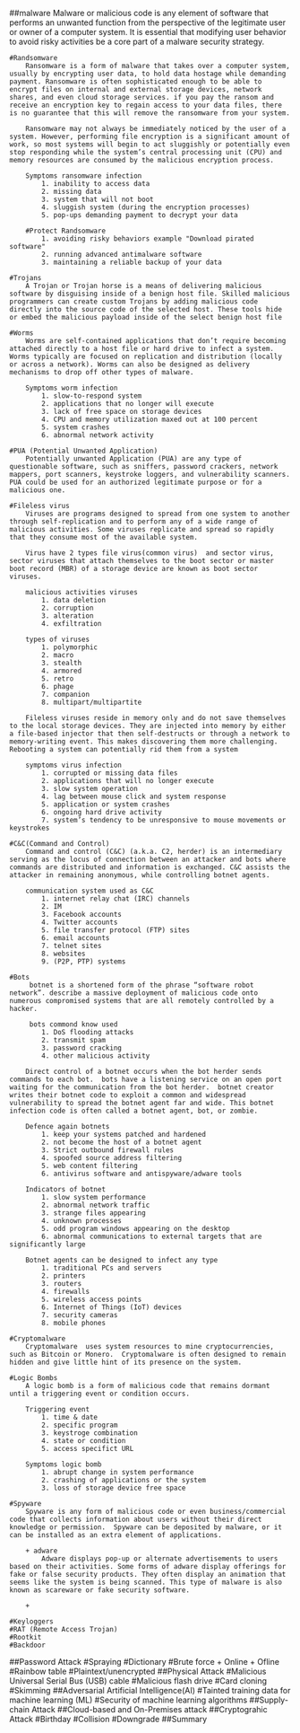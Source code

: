 ##malware
 Malware or malicious code is any element of software that performs an unwanted function from the perspective of the legitimate user or owner of a computer system.  It is essential that modifying user behavior to avoid risky activities be a core part of a malware security strategy.

    #Randsomware
        Ransomware is a form of malware that takes over a computer system, usually by encrypting user data, to hold data hostage while demanding payment. Ransomware is often sophisticated enough to be able to encrypt files on internal and external storage devices, network shares, and even cloud storage services. if you pay the ransom and receive an encryption key to regain access to your data files, there is no guarantee that this will remove the ransomware from your system.

        Ransomware may not always be immediately noticed by the user of a system. However, performing file encryption is a significant amount of work, so most systems will begin to act sluggishly or potentially even stop responding while the system’s central processing unit (CPU) and memory resources are consumed by the malicious encryption process.

        Symptoms ransomware infection
            1. inability to access data
            2. missing data
            3. system that will not boot
            4. sluggish system (during the encryption processes)
            5. pop-ups demanding payment to decrypt your data

        #Protect Randsomware
            1. avoiding risky behaviors example "Download pirated software"
            2. running advanced antimalware software
            3. maintaining a reliable backup of your data

    #Trojans
        A Trojan or Trojan horse is a means of delivering malicious software by disguising inside of a benign host file. Skilled malicious programmers can create custom Trojans by adding malicious code directly into the source code of the selected host. These tools hide or embed the malicious payload inside of the select benign host file

    #Worms
        Worms are self-contained applications that don’t require becoming attached directly to a host file or hard drive to infect a system. Worms typically are focused on replication and distribution (locally or across a network). Worms can also be designed as delivery mechanisms to drop off other types of malware.

        Symptoms worm infection
            1. slow-to-respond system
            2. applications that no longer will execute
            3. lack of free space on storage devices
            4. CPU and memory utilization maxed out at 100 percent
            5. system crashes
            6. abnormal network activity

    #PUA (Potential Unwanted Application)
        Potentially unwanted Application (PUA) are any type of questionable software, such as sniffers, password crackers, network mappers, port scanners, keystroke loggers, and vulnerability scanners. PUA could be used for an authorized legitimate purpose or for a malicious one.

    #Fileless virus
        Viruses are programs designed to spread from one system to another through self-replication and to perform any of a wide range of malicious activities. Some viruses replicate and spread so rapidly that they consume most of the available system.

        Virus have 2 types file virus(common virus)  and sector virus, sector viruses that attach themselves to the boot sector or master boot record (MBR) of a storage device are known as boot sector viruses.

        malicious activities viruses
            1. data deletion
            2. corruption
            3. alteration
            4. exfiltration

        types of viruses
            1. polymorphic
            2. macro
            3. stealth
            4. armored
            5. retro
            6. phage
            7. companion
            8. multipart/multipartite

        Fileless viruses reside in memory only and do not save themselves to the local storage devices. They are injected into memory by either a file-based injector that then self-destructs or through a network to memory-writing event. This makes discovering them more challenging. Rebooting a system can potentially rid them from a system

        symptoms virus infection
            1. corrupted or missing data files
            2. applications that will no longer execute
            3. slow system operation
            4. lag between mouse click and system response
            5. application or system crashes
            6. ongoing hard drive activity
            7. system’s tendency to be unresponsive to mouse movements or keystrokes
            
    #C&C(Command and Control)
        Command and control (C&C) (a.k.a. C2, herder) is an intermediary serving as the locus of connection between an attacker and bots where commands are distributed and information is exchanged. C&C assists the attacker in remaining anonymous, while controlling botnet agents. 

        communication system used as C&C
            1. internet relay chat (IRC) channels
            2. IM
            3. Facebook accounts
            4. Twitter accounts
            5. file transfer protocol (FTP) sites
            6. email accounts
            7. telnet sites
            8. websites 
            9. (P2P, PTP) systems

    #Bots
         botnet is a shortened form of the phrase “software robot network”. describe a massive deployment of malicious code onto numerous compromised systems that are all remotely controlled by a hacker. 

         bots commond know used 
            1. DoS flooding attacks
            2. transmit spam
            3. password cracking
            4. other malicious activity

        Direct control of a botnet occurs when the bot herder sends commands to each bot.  bots have a listening service on an open port waiting for the communication from the bot herder.  botnet creator writes their botnet code to exploit a common and widespread vulnerability to spread the botnet agent far and wide. This botnet infection code is often called a botnet agent, bot, or zombie.

        Defence again botnets 
            1. keep your systems patched and hardened
            2. not become the host of a botnet agent
            3. Strict outbound firewall rules
            4. spoofed source address filtering
            5. web content filtering
            6. antivirus software and antispyware/adware tools

        Indicators of botnet
            1. slow system performance
            2. abnormal network traffic
            3. strange files appearing
            4. unknown processes
            5. odd program windows appearing on the desktop
            6. abnormal communications to external targets that are significantly large
        
        Botnet agents can be designed to infect any type 
            1. traditional PCs and servers
            2. printers
            3. routers
            4. firewalls
            5. wireless access points
            6. Internet of Things (IoT) devices
            7. security cameras
            8. mobile phones

    #Cryptomalware
        Cryptomalware  uses system resources to mine cryptocurrencies, such as Bitcoin or Monero.  Cryptomalware is often designed to remain hidden and give little hint of its presence on the system.

    #Logic Bombs
        A logic bomb is a form of malicious code that remains dormant until a triggering event or condition occurs.

        Triggering event 
            1. time & date 
            2. specific program 
            3. keystroge combination 
            4. state or condition 
            5. access specifict URL 

        Symptoms logic bomb
            1. abrupt change in system performance
            2. crashing of applications or the system
            3. loss of storage device free space

    #Spyware
        Spyware is any form of malicious code or even business/commercial code that collects information about users without their direct knowledge or permission.  Spyware can be deposited by malware, or it can be installed as an extra element of applications.

        + adware 
            Adware displays pop-up or alternate advertisements to users based on their activities. Some forms of adware display offerings for fake or false security products. They often display an animation that seems like the system is being scanned. This type of malware is also known as scareware or fake security software.
        
        + 

    #Keyloggers
    #RAT (Remote Access Trojan)
    #Rootkit
    #Backdoor
##Password Attack
    #Spraying
    #Dictionary
    #Brute force
        + Online 
        + Ofline 
    #Rainbow table
    #Plaintext/unencrypted
##Physical Attack 
    #Malicious Universal Serial Bus (USB) cable
    #Malicious flash drive
    #Card cloning
    #Skimming
##Adversarial Artificial Intelligence(AI)
    #Tainted training data for machine learning (ML)
    #Security of machine learning algorithms
##Supply-chain Attack 
##Cloud-based and On-Premises attack 
##Cryptograhic Attack
    #Birthday
    #Collision
    #Downgrade
##Summary 